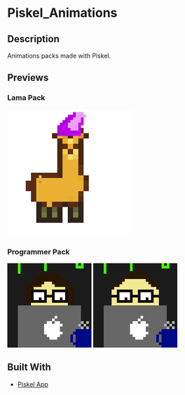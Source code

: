 # Piskel_Animations

## Description
Animations packs made with Piskel.

## Previews

### Lama Pack
![LamaGif](Documentation/Preview/LamaPack/Lama.gif?raw=true "LamaGif")

### Programmer Pack
![ProgrammerFemaleGif](Documentation/Preview/ProgrammerPack/ProgrammerFemale.gif?raw=true "ProgrammerFemaleGif")
![ProgrammerMaleGif](Documentation/Preview/ProgrammerPack/ProgrammerMale.gif?raw=true "ProgrammerMaleGif")

## Built With
- [Piskel App](https://www.piskelapp.com/)
